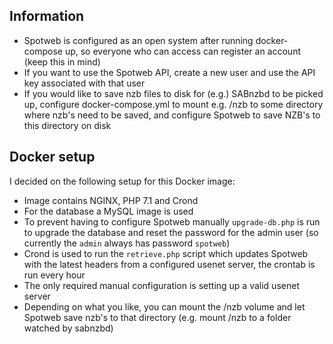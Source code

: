 ## Information

* Spotweb is configured as an open system after running docker-compose up, so everyone who can access can register an account (keep this in mind)
* If you want to use the Spotweb API, create a new user and use the API key associated with that user
* If you would like to save nzb files to disk for (e.g.) SABnzbd to be picked up, configure docker-compose.yml to mount e.g. /nzb to some directory where nzb's need to be saved, and configure Spotweb to save NZB's to this directory on disk

## Docker setup

I decided on the following setup for this Docker image:
* Image contains NGINX, PHP 7.1 and Crond
* For the database a MySQL image is used
* To prevent having to configure Spotweb manually `upgrade-db.php` is run to upgrade the database and reset the password for the admin user (so currently the `admin` always has password `spotweb`)
* Crond is used to run the `retrieve.php` script which updates Spotweb with the latest headers from a configured usenet server, the crontab is run every hour
* The only required manual configuration is setting up a valid usenet server
* Depending on what you like, you can mount the /nzb volume and let Spotweb save nzb's to that directory (e.g. mount /nzb to a folder watched by sabnzbd)
